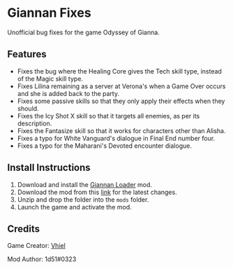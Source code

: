 # Giannan Fixes
Unofficial bug fixes for the game Odyssey of Gianna.

## Features

- Fixes the bug where the Healing Core gives the Tech skill type, instead of the Magic skill type.
- Fixes Lilina remaining as a server at Verona's when a Game Over occurs and she is added back to the party.
- Fixes some passive skills so that they only apply their effects when they should.
- Fixes the Icy Shot X skill so that it targets all enemies, as per its description.
- Fixes the Fantasize skill so that it works for characters other than Alisha.
- Fixes a typo for White Vanguard's dialogue in Final End number four.
- Fixes a typo for the Maharani's Devoted encounter dialogue.

## Install Instructions

1. Download and install the [Giannan Loader](https://github.com/1d51/giannan-loader) mod.
2. Download the mod from this [link](https://github.com/1d51/giannan-fixes/archive/refs/heads/main.zip) for the latest changes.
3. Unzip and drop the folder into the `mods` folder.
4. Launch the game and activate the mod.

## Credits

Game Creator: [Vhiel](https://twitter.com/shvhiel)

Mod Author: 1d51#0323
